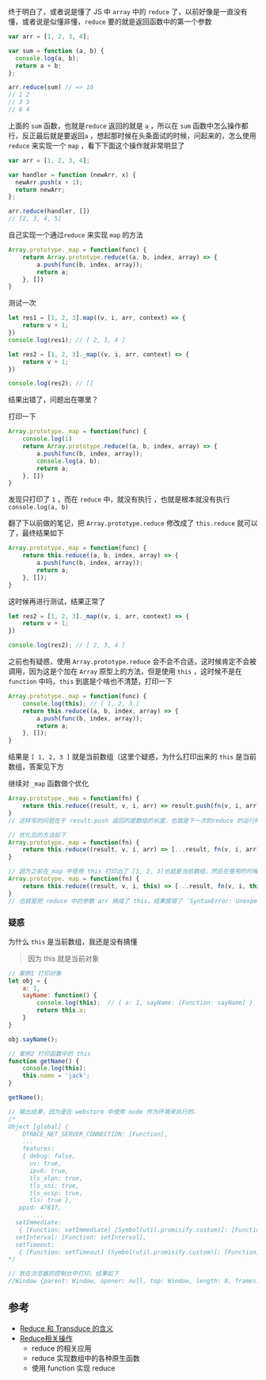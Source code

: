 终于明白了，或者说是懂了 JS 中 `array` 中的 `reduce` 了，以前好像是一直没有懂，或者说是似懂非懂，`reduce` 要的就是返回函数中的第一个参数

```js
var arr = [1, 2, 3, 4];

var sum = function (a, b) {
  console.log(a, b);
  return a + b;
};

arr.reduce(sum) // => 10
// 1 2
// 3 3
// 6 4
```

上面的 `sum` 函数，也就是`reduce` 返回的就是 `a` ，所以在 `sum` 函数中怎么操作都行，反正最后就是要返回`a` ，想起那时候在头条面试的时候，问起来的，怎么使用 `reduce` 来实现一个 `map`  ，看下下面这个操作就非常明显了

```js
var arr = [1, 2, 3, 4];

var handler = function (newArr, x) {
  newArr.push(x + 1);
  return newArr;
};

arr.reduce(handler, [])
// [2, 3, 4, 5]
```

自己实现一个通过`reduce` 来实现 `map` 的方法

```js
Array.prototype._map = function(func) {
    return Array.prototype.reduce((a, b, index, array) => {
        a.push(func(b, index, array));
        return a;
    }, [])
}
```

测试一次

```js
let res1 = [1, 2, 3].map((v, i, arr, context) => {
    return v + 1;
})
console.log(res1); // [ 2, 3, 4 ]

let res2 = [1, 2, 3]._map((v, i, arr, context) => {
    return v + 1;
})

console.log(res2); // []
```

结果出错了，问题出在哪里？

打印一下

```js
Array.prototype._map = function(func) {
    console.log(1)
    return Array.prototype.reduce((a, b, index, array) => {
        a.push(func(b, index, array));
        console.log(a, b);
        return a;
    }, [])
}
```

发现只打印了 `1` ，而在 `reduce` 中，就没有执行 ，也就是根本就没有执行 `console.log(a, b)` 

翻了下以前做的笔记，把 `Array.prototype.reduce` 修改成了 `this.reduce` 就可以了，最终结果如下

```js
Array.prototype._map = function(func) {
    return this.reduce((a, b, index, array) => {
        a.push(func(b, index, array));
        return a;
    }, []);
}
```

这时候再进行测试，结果正常了

```js
let res2 = [1, 2, 3]._map((v, i, arr, context) => {
    return v + 1;
})

console.log(res2); // [ 2, 3, 4 ]
```

之前也有疑惑，使用 `Array.prototype.reduce` 会不会不合适，这时候肯定不会被调用，因为这是个加在 `Array` 原型上的方法，但是使用 `this` ，这时候不是在 `function` 中吗，`this` 到底是个啥也不清楚，打印一下

```js
Array.prototype._map = function(func) {
    console.log(this); // [ 1, 2, 3 ]
    return this.reduce((a, b, index, array) => {
        a.push(func(b, index, array));
        return a;
    }, []);
}
```

结果是 `[ 1, 2, 3 ]` 就是当前数组（这里个疑惑，为什么打印出来的 `this` 是当前数组，答案见下方

继续对 `_map` 函数做个优化

```js
Array.prototype._map = function(fn) {
    return this.reduce((result, v, i, arr) => result.push(fn(v, i, arr)), []);
}
// 这样写的问题在于 result.push 返回的是数组的长度，也就是下一次的reduce 的运行时，会出现 result.push is not a function，因为 Number 没有push 这个方法

// 优化后的方法如下
Array.prototype._map = function(fn) {
    return this.reduce((result, v, i, arr) => [...result, fn(v, i, arr)], []);
}

// 因为之前在_map 中使用 this 打印出了 [1, 2, 3]也就是当前数组，然后在使用的时候，就写成了下面这样
Array.prototype._map = function(fn) {
    return this.reduce((result, v, i, this) => [...result, fn(v, i, this)], []);
}
// 也就是把 reduce 中的参数 arr 换成了 this，结果报错了 `SyntaxError: Unexpected token this` ，才反应过来，reduce 中的参数 `arr` 是个形参，也就是 `reduce` 会把数组放到这个参数中取，如果自己放 this 就会导致出错了
```





### 疑惑

为什么 `this` 是当前数组，我还是没有搞懂

> 因为 this 就是当前对象

```js
// 案例1 打印对象
let obj = {
    a: 1,
    sayName: function() {
        console.log(this);  // { a: 1, sayName: [Function: sayName] }
        return this.a;
    }
}

obj.sayName(); 

// 案例2 打印函数中的 this
function getName() {
    console.log(this);
    this.name = 'jack';
}

getName();

// 输出结果，因为是在 webstorm 中使用 node 作为环境来执行的，
/*
Object [global] {
    DTRACE_NET_SERVER_CONNECTION: [Function],
    ...
    features:
    { debug: false,
      uv: true,
      ipv6: true,
      tls_alpn: true,
      tls_sni: true,
      tls_ocsp: true,
      tls: true },
   ppid: 47817,
       ...
  setImmediate:
   { [Function: setImmediate] [Symbol(util.promisify.custom)]: [Function] },
  setInterval: [Function: setInterval],
  setTimeout:
   { [Function: setTimeout] [Symbol(util.promisify.custom)]: [Function] } }  
*/

// 放在浏览器的控制台中打印，结果如下
//Window {parent: Window, opener: null, top: Window, length: 0, frames: Window, …}
```





## 参考

- [Reduce 和 Transduce 的含义](http://www.ruanyifeng.com/blog/2017/03/reduce_transduce.html)
- [Reduce相关操作](https://gist.github.com/catchonme/3d3cbd6387bbf633c41a3b6d26a27ec9)
  - reduce 的相关应用
  - reduce 实现数组中的各种原生函数
  - 使用 function 实现 reduce  